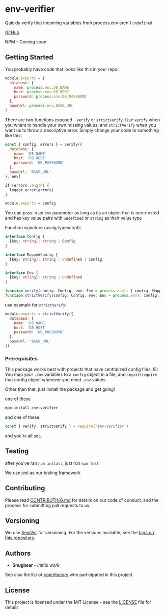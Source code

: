 # env-verifier

Quickly verify that incoming variables from process.env aren't `undefined`

[GitHub](https://github.com/ps-dev/env-verifier)

NPM - Coming soon!

## Getting Started

You probably have code that looks like this in your repo:

```javascript
module.exports = {
  database: {
    name: process.env.DB_NAME
    host: process.env.DB_HOST
    password: process.env.DB_PASSWORD
  },
  baseUrl: process.env.BASE_URL
}
```

There are two functions exposed - `verify` or `strictVerify`. Use `verify` when you whant to handle your own missing values, and `strictVerify` when you want us to throw a descriptive error. Simply change your code to something like this:

```javascript
const { config, errors } = verify({
  database: {
    name: 'DB_NAME'
    host: 'DB_HOST'
    password: 'DB_PASSWORD'
  },
  baseUrl: 'BASE_URL'
}, env)

if (errors.length) {
  logger.error(errors)
}

module.exports = config
```

You can pass in an `env` parameter as long as its an object that is non-nested and has key value pairs with `undefined` or `string` as their value type


Function signature (using typescript):

```typescript
interface Config {
  [key: string]: string | Config
}

interface MappedConfig {
  [key: string]: string | undefined | Config
}

interface Env {
  [key: string]: string | undefined
}

function verify(config: Config, env: Env = process.env): { config: MappedConfig, errors: string[] }
function strictVerify(config: Config, env: Env = process.env): Config //Throws on .env miss
```

use example for `strictVerify`:

```javascript
module.exports = strictVerify({
  database: {
    name: 'DB_NAME'
    host: 'DB_HOST'
    password: 'DB_PASSWORD'
  },
  baseUrl: 'BASE_URL'
})
```

### Prerequisites

This package works best with projects that have centralized config files, IE: You map your `.env` variables to a `config` object in a file, and `import`/`require` that config object wherever you need `.env` values.

Other than that, just install the package and get going!

one of these

```bash
npm install env-verifier
```

and one of these

```javascript
const { verify, strictVerify } = require('env-verifier')
```

and you're all set.

## Testing

after you've ran `npm install`, just run `npm test`

We use jest as our testing framework

## Contributing

Please read [CONTRIBUTING.md](CONSTRIBUTING.md) for details on our code of conduct, and the process for submitting pull requests to us.

## Versioning

We use [SemVer](http://semver.org/) for versioning. For the versions available, see the [tags on this repository](https://github.com/your/project/tags).

## Authors

- **Snugbear** - *Initial work*

See also the list of [contributors](https://github.com/ps-dev/env-verifier/contributors) who participated in this project.

## License

This project is licensed under the MIT License - see the [LICENSE](LICENSE) file for details
